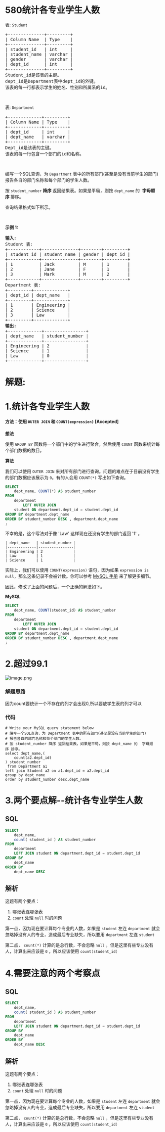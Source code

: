 # 580统计各专业学生人数
<p>表:&nbsp;<code>Student</code></p>

<pre>
+--------------+---------+
| Column Name  | Type    |
+--------------+---------+
| student_id   | int     |
| student_name | varchar |
| gender       | varchar |
| dept_id      | int     |
+--------------+---------+
Student_id是该表的主键。
dept_id是Department表中dept_id的外键。
该表的每一行都表示学生的姓名、性别和所属系的id。
</pre>

<p>&nbsp;</p>

<p>表:&nbsp;<code>Department</code></p>

<pre>
+-------------+---------+
| Column Name | Type    |
+-------------+---------+
| dept_id     | int     |
| dept_name   | varchar |
+-------------+---------+
Dept_id是该表的主键。
该表的每一行包含一个部门的id和名称。</pre>

<p>&nbsp;</p>

<p>编写一个SQL查询，为&nbsp;<code>Department</code>&nbsp;表中的所有部门(甚至是没有当前学生的部门)报告各自的部门名称和每个部门的学生人数。</p>

<p>按 <code>student_number</code> <strong>降序&nbsp;</strong>返回结果表。如果是平局，则按 <code>dept_name</code> 的&nbsp; <strong>字母顺序&nbsp;</strong>排序。</p>

<p>查询结果格式如下所示。</p>

<p>&nbsp;</p>

<p><strong>示例 1:</strong></p>

<pre>
<strong>输入:</strong> 
Student 表:
+------------+--------------+--------+---------+
| student_id | student_name | gender | dept_id |
+------------+--------------+--------+---------+
| 1          | Jack         | M      | 1       |
| 2          | Jane         | F      | 1       |
| 3          | Mark         | M      | 2       |
+------------+--------------+--------+---------+
Department 表:
+---------+-------------+
| dept_id | dept_name   |
+---------+-------------+
| 1       | Engineering |
| 2       | Science     |
| 3       | Law         |
+---------+-------------+
<strong>输出:</strong> 
+-------------+----------------+
| dept_name   | student_number |
+-------------+----------------+
| Engineering | 2              |
| Science     | 1              |
| Law         | 0              |
+-------------+----------------+</pre>
































# 解题:
# 1.统计各专业学生人数
#### 方法：使用 `OUTER JOIN` 和 `COUNT(expression)` [Accepted]

**想法**

使用 `GROUP BY` 函数将一个部门中的学生进行聚合，然后使用 `COUNT` 函数来统计每个部门数据的数目。

**算法**

我们可以使用 `OUTER JOIN` 来对所有部门进行查询。问题的难点在于目前没有学生的部门数据应该展示为 `0`。有的人会用 `COUNT(*)` 写出如下查询。

```sql [-Sql]
SELECT
    dept_name, COUNT(*) AS student_number
FROM
    department
        LEFT OUTER JOIN
    student ON department.dept_id = student.dept_id
GROUP BY department.dept_name
ORDER BY student_number DESC , department.dept_name
;
```

不幸的是，这个写法对于像 'Law' 这样现在还没有学生的部门返回 '1' 。
```
| dept_name   | student_number |
|-------------|----------------|
| Engineering | 2              |
| Law         | 1              |
| Science     | 1              |
```
实际上，我们可以使用 `COUNT(expression)` 语句，因为如果 `expression is null`，那么这条记录不会被计数。你可以参考 [MySQL 手册](https://dev.mysql.com/doc/refman/5.7/en/counting-rows.html) 来了解更多细节。

因此，修改了上面的问题后，一个正确的解法如下。

**MySQL**

```sql [-Sql]
SELECT
    dept_name, COUNT(student_id) AS student_number
FROM
    department
        LEFT OUTER JOIN
    student ON department.dept_id = student.dept_id
GROUP BY department.dept_name
ORDER BY student_number DESC , department.dept_name
;
```

# 2.超过99.1
![image.png](https://pic.leetcode.cn/1667570509-JDkIfB-image.png)

### 解题思路
因为count要统计一个不存在的列才会出现0,所以要放学生表的列才可以

### 代码

```mysql
# Write your MySQL query statement below
# 编写一个SQL查询，为 Department 表中的所有部门(甚至是没有当前学生的部门)
# 报告各自的部门名称和每个部门的学生人数。
# 按 student_number 降序 返回结果表。如果是平局，则按 dept_name 的  字母顺序 排序。
select dept_name,(
    count(a2.dept_id)
) student_number
 from Department a1
left join Student a2 on a1.dept_id = a2.dept_id
group by dept_name
order by student_number desc,dept_name
```
# 3.两个要点解--统计各专业学生人数
## SQL

```sql
SELECT
	dept_name,
	count( student_id ) AS student_number 
FROM
	department
	LEFT JOIN student ON department.dept_id = student.dept_id 
GROUP BY
	dept_name 
ORDER BY
	dept_name DESC
```

## 解析

这题有两个要点：

1. 哪张表连哪张表
2. `count` 处理 `null` 时的问题

第一点，因为现在要计算每个专业的人数，如果是 `student` 左连 `department` 就会忽略掉没有人的专业，造成最后专业缺失，所以要用 `department` 左连 `student`

第二点， `count(*)` 计算的是总行数，不会忽略 `null` ，但是这里有些专业没有人，计算出来应该是 `0` ，所以应该使用 `count(student_id)`
# 4.需要注意的两个考察点
## SQL

```sql
SELECT
	dept_name,
	count( student_id ) AS student_number 
FROM
	department
	LEFT JOIN student ON department.dept_id = student.dept_id 
GROUP BY
	dept_name 
ORDER BY
	dept_name DESC
```

## 解析

这题有两个要点：

1. 哪张表连哪张表
2. `count` 处理 `null` 时的问题

第一点，因为现在要计算每个专业的人数，如果是 `student` 左连 `department` 就会忽略掉没有人的专业，造成最后专业缺失，所以要用 `department` 左连 `student`

第二点， `count(*)` 计算的是总行数，不会忽略 `null` ，但是这里有些专业没有人，计算出来应该是 `0` ，所以应该使用 `count(student_id)`
